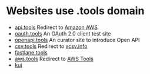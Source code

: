 # Websites use .tools domain

* [api.tools](http://api.tools) Redirect to [Amazon AWS](https://aws.amazon.com/)
* [oauth.tools](https://oauth.tools/) An OAuth 2.0 client test site
* [openapi.tools](https://openapi.tools/) An curator site to introduce Open API
* [csv.tools](http://csv.tools) Redirect to [xcsv.info](https://xcsv.info/)
* [fastlane.tools](https://fastlane.tools/)
* [aws.tools](https://aws.tools) Redirect to [AWS Tools](https://aws.amazon.com/tw/tools/)
* [kui](https://kui.tools)

